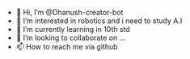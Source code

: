 - 👋 Hi, I’m @Dhanush-creator-bot
- 👀 I’m interested in robotics and i need to study A.I
- 🌱 I’m currently learning in 10th std
- 💞️ I’m looking to collaborate on ...
- 📫 How to reach me via github




<!---
Dhanush-creator-bot/Dhanush-creator-bot is a ✨ special ✨ repository because its `README.md` (this file) appears on your GitHub profile.
You can click the Preview link to take a look at your changes.
--->
